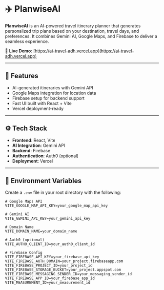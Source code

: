 # ✈️ PlanwiseAI

**PlanwiseAI** is an AI-powered travel itinerary planner that generates personalized trip plans based on your destination, travel days, and preferences. It combines Gemini AI, Google Maps, and Firebase to deliver a seamless experience.

🚀 **Live Demo**: [https://ai-travel-adh.vercel.app](https://ai-travel-adh.vercel.app)

---

## 🌟 Features

- AI-generated itineraries with Gemini API
- Google Maps integration for location data
- Firebase setup for backend support
- Fast UI built with React + Vite
- Vercel deployment-ready

---

## ⚙️ Tech Stack

- **Frontend**: React, Vite  
- **AI Integration**: Gemini API  
- **Backend**: Firebase  
- **Authentication**: Auth0 (optional)  
- **Deployment**: Vercel  

---

## 🔐 Environment Variables

Create a `.env` file in your root directory with the following:

```env
# Google Maps API
VITE_GOOGLE_MAP_API_KEY=your_google_map_api_key

# Gemini AI
VITE_GEMINI_API_KEY=your_gemini_api_key

# Domain Name
VITE_DOMAIN_NAME=your_domain_name

# Auth0 (optional)
VITE_AUTH0_CLIENT_ID=your_auth0_client_id

# Firebase Config
VITE_FIREBASE_API_KEY=your_firebase_api_key
VITE_FIREBASE_AUTH_DOMAIN=your_project.firebaseapp.com
VITE_FIREBASE_PROJECT_ID=your_project_id
VITE_FIREBASE_STORAGE_BUCKET=your_project.appspot.com
VITE_FIREBASE_MESSAGING_SENDER_ID=your_messaging_sender_id
VITE_FIREBASE_APP_ID=your_firebase_app_id
VITE_MEASUREMENT_ID=your_measurement_id

